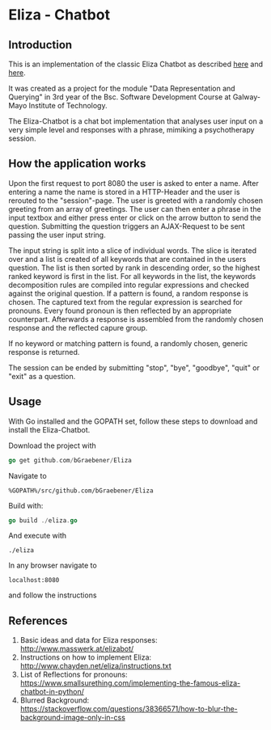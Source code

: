 # Eliza - Chatbot

## Introduction

This is an implementation of the classic Eliza Chatbot as described [here](https://en.wikipedia.org/wiki/ELIZA) and [here](https://www.masswerk.at/elizabot/).

It was created as a project for the module "Data Representation and Querying" in 3rd year of the Bsc. Software Development Course at Galway-Mayo Institute of Technology.

The Eliza-Chatbot is a chat bot implementation that analyses user input on a very simple level and responses with a phrase, mimiking a psychotherapy session.

## How the application works

Upon the first request to port 8080 the user is asked to enter a name. After entering a name the name is stored in a HTTP-Header and the user is rerouted to the "session"-page.  The user is greeted with a randomly chosen greeting from an array of greetings. The user can then enter a phrase in the input textbox and either press enter or click on the arrow button to send the question.
Submitting the question triggers an AJAX-Request to be sent passing the user input string.

The input string is split into a slice of individual words. The slice is iterated over and a list is created of all keywords that are contained in the users question. The list is then sorted by rank in descending order, so the highest ranked keyword is first in the list.
For all keywords in the list, the keywords decomposition rules are compiled into regular expressions and checked against the original question. If a pattern is found, a random response is chosen. The captured text from the regular expression is searched for pronouns. Every found pronoun is then reflected by an appropriate counterpart.
Afterwards a response is assembled from the randomly chosen response and the reflected capure group.

If no keyword or matching pattern is found, a randomly chosen, generic response is returned.

The session can be ended by submitting "stop", "bye", "goodbye", "quit" or "exit" as a question.

## Usage

With Go installed and the GOPATH set, follow these steps to download and install the Eliza-Chatbot.

Download the project with

```go
go get github.com/bGraebener/Eliza
```

Navigate to

    %GOPATH%/src/github.com/bGraebener/Eliza

Build with:

```go
go build ./eliza.go
```

And execute with

    ./eliza

In any browser navigate to

    localhost:8080

and follow the instructions

## References

1. Basic ideas and data for Eliza responses: http://www.masswerk.at/elizabot/
2. Instructions on how to implement Eliza: http://www.chayden.net/eliza/instructions.txt
3. List of Reflections for pronouns: https://www.smallsurething.com/implementing-the-famous-eliza-chatbot-in-python/
4. Blurred Background: https://stackoverflow.com/questions/38366571/how-to-blur-the-background-image-only-in-css